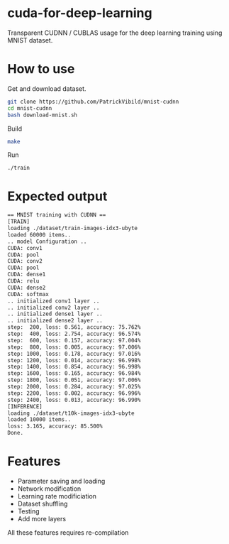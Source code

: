 # cuda-for-deep-learning
Transparent CUDNN / CUBLAS usage for the deep learning training using MNIST dataset.

# How to use

Get and download dataset.
```bash
git clone https://github.com/PatrickVibild/mnist-cudnn
cd mnist-cudnn
bash download-mnist.sh
```
Build
```bash
make
```
Run
```Build
./train
```

# Expected output
```bash
== MNIST training with CUDNN ==
[TRAIN]
loading ./dataset/train-images-idx3-ubyte
loaded 60000 items..
.. model Configuration ..
CUDA: conv1
CUDA: pool
CUDA: conv2
CUDA: pool
CUDA: dense1
CUDA: relu
CUDA: dense2
CUDA: softmax
.. initialized conv1 layer ..
.. initialized conv2 layer ..
.. initialized dense1 layer ..
.. initialized dense2 layer ..
step:  200, loss: 0.561, accuracy: 75.762%
step:  400, loss: 2.754, accuracy: 96.574%
step:  600, loss: 0.157, accuracy: 97.004%
step:  800, loss: 0.005, accuracy: 97.006%
step: 1000, loss: 0.178, accuracy: 97.016%
step: 1200, loss: 0.014, accuracy: 96.998%
step: 1400, loss: 0.854, accuracy: 96.998%
step: 1600, loss: 0.165, accuracy: 96.984%
step: 1800, loss: 0.051, accuracy: 97.006%
step: 2000, loss: 0.284, accuracy: 97.025%
step: 2200, loss: 0.002, accuracy: 96.996%
step: 2400, loss: 0.013, accuracy: 96.990%
[INFERENCE]
loading ./dataset/t10k-images-idx3-ubyte
loaded 10000 items..
loss: 3.165, accuracy: 85.500%
Done.
```

# Features
* Parameter saving and loading
* Network modification
* Learning rate modificiation
* Dataset shuffling
* Testing
* Add more layers

All these features requires re-compilation
